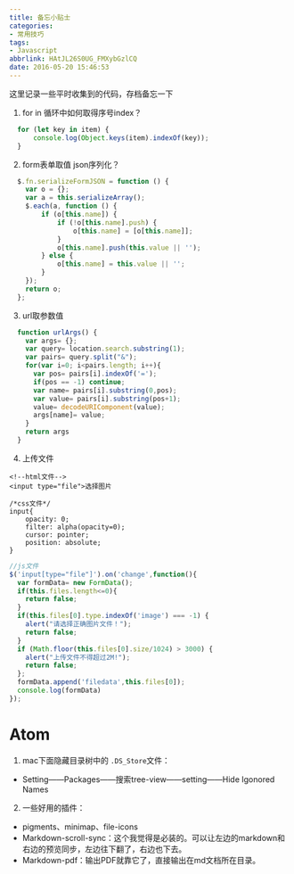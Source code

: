```yaml
---
title: 备忘小贴士
categories:
- 常用技巧
tags:
- Javascript
abbrlink: HAtJL26S0UG_FMXybGzlCQ
date: 2016-05-20 15:46:53
---
```

这里记录一些平时收集到的代码，存档备忘一下
<!-- more -->

1. for in 循环中如何取得序号index？
```javascript
  for (let key in item) {
      console.log(Object.keys(item).indexOf(key));
  }
```

2. form表单取值 json序列化？
```javascript
  $.fn.serializeFormJSON = function () {
    var o = {};
    var a = this.serializeArray();
    $.each(a, function () {
        if (o[this.name]) {
            if (!o[this.name].push) {
                o[this.name] = [o[this.name]];
            }
            o[this.name].push(this.value || '');
        } else {
            o[this.name] = this.value || '';
        }
    });
    return o;
  };
```

3. url取参数值
```javascript
  function urlArgs() {
    var args= {};
    var query= location.search.substring(1);
    var pairs= query.split("&");
    for(var i=0; i<pairs.length; i++){
      var pos= pairs[i].indexOf('=');
      if(pos == -1) continue;
      var name= pairs[i].substring(0,pos);
      var value= pairs[i].substring(pos+1);
      value= decodeURIComponent(value);
      args[name]= value;
    }
    return args
  }
```

4. 上传文件
```
<!--html文件-->
<input type="file">选择图片
```
```
/*css文件*/
input{
    opacity: 0;
    filter: alpha(opacity=0);
    cursor: pointer;
    position: absolute;
}
```
```javascript
//js文件
$('input[type="file"]').on('change',function(){
  var formData= new FormData();
  if(this.files.length<=0){
    return false;
  }
  if(this.files[0].type.indexOf('image') === -1) {
    alert("请选择正确图片文件！");
    return false;
  }       
  if (Math.floor(this.files[0].size/1024) > 3000) {
    alert("上传文件不得超过2M!");
    return false;
  }; 
  formData.append('filedata',this.files[0]);
  console.log(formData)
});
```
# Atom

1. mac下面隐藏目录树中的 `.DS_Store`文件：

 * Setting——Packages——搜索tree-view——setting——Hide Igonored Names


2. 一些好用的插件：

 * pigments、minimap、file-icons
 * Markdown-scroll-sync：这个我觉得是必装的。可以让左边的markdown和右边的预览同步，左边往下翻了，右边也下去。
 * Markdown-pdf：输出PDF就靠它了，直接输出在md文档所在目录。